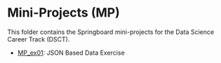# Mini-Projects (MP)
This folder contains the Springboard mini-projects for the Data Science Career Track (DSCT).

- [MP_ex01](MP_ex01_JSON/MP_ex01_JSON.ipynb): JSON Based Data Exercise
